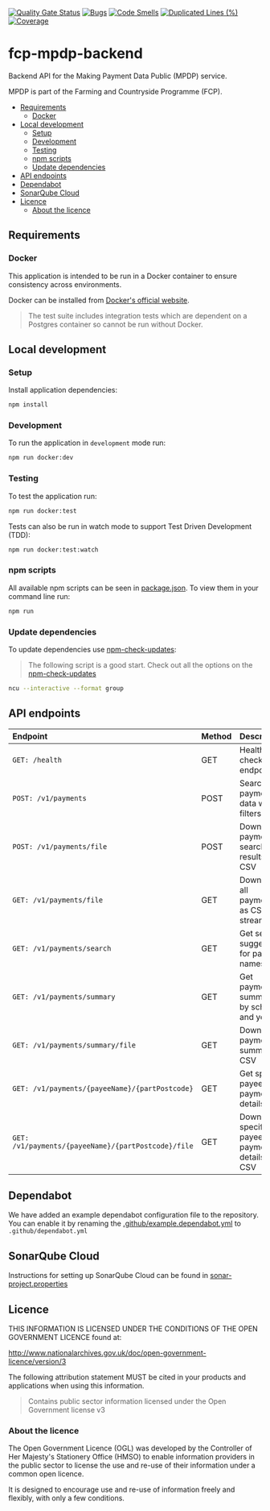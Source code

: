 [![Quality Gate Status](https://sonarcloud.io/api/project_badges/measure?project=DEFRA_fcp-mpdp-backend&metric=alert_status)](https://sonarcloud.io/summary/new_code?id=DEFRA_fcp-mpdp-backend)
[![Bugs](https://sonarcloud.io/api/project_badges/measure?project=DEFRA_fcp-mpdp-backend&metric=bugs)](https://sonarcloud.io/summary/new_code?id=DEFRA_fcp-mpdp-backend)
[![Code Smells](https://sonarcloud.io/api/project_badges/measure?project=DEFRA_fcp-mpdp-backend&metric=code_smells)](https://sonarcloud.io/summary/new_code?id=DEFRA_fcp-mpdp-backend)
[![Duplicated Lines (%)](https://sonarcloud.io/api/project_badges/measure?project=DEFRA_fcp-mpdp-backend&metric=duplicated_lines_density)](https://sonarcloud.io/summary/new_code?id=DEFRA_fcp-mpdp-backend)
[![Coverage](https://sonarcloud.io/api/project_badges/measure?project=DEFRA_fcp-mpdp-backend&metric=coverage)](https://sonarcloud.io/summary/new_code?id=DEFRA_fcp-mpdp-backend)

# fcp-mpdp-backend

Backend API for the Making Payment Data Public (MPDP) service.

MPDP is part of the Farming and Countryside Programme (FCP).

- [Requirements](#requirements)
  - [Docker](#docker)
- [Local development](#local-development)
  - [Setup](#setup)
  - [Development](#development)
  - [Testing](#testing)
  - [npm scripts](#npm-scripts)
  - [Update dependencies](#update-dependencies)
- [API endpoints](#api-endpoints)
- [Dependabot](#dependabot)
- [SonarQube Cloud](#sonarqube-cloud)
- [Licence](#licence)
  - [About the licence](#about-the-licence)

## Requirements

### Docker

This application is intended to be run in a Docker container to ensure consistency across environments.

Docker can be installed from [Docker's official website](https://docs.docker.com/get-docker/).

> The test suite includes integration tests which are dependent on a Postgres container so cannot be run without Docker.

## Local development

### Setup

Install application dependencies:

```bash
npm install
```

### Development

To run the application in `development` mode run:

```bash
npm run docker:dev
```

### Testing

To test the application run:

```bash
npm run docker:test
```

Tests can also be run in watch mode to support Test Driven Development (TDD):

```bash
npm run docker:test:watch
```

### npm scripts

All available npm scripts can be seen in [package.json](./package.json).
To view them in your command line run:

```bash
npm run
```

### Update dependencies

To update dependencies use [npm-check-updates](https://github.com/raineorshine/npm-check-updates):

> The following script is a good start. Check out all the options on
> the [npm-check-updates](https://github.com/raineorshine/npm-check-updates)

```bash
ncu --interactive --format group
```

## API endpoints

| Endpoint                                               | Method | Description                                      |
| :----------------------------------------------------- | :----- | :----------------------------------------------- |
| `GET: /health`                                         | GET    | Health check endpoint                            |
| `POST: /v1/payments`                                   | POST   | Search for payment data with filters             |
| `POST: /v1/payments/file`                              | POST   | Download payment search results as CSV          |
| `GET: /v1/payments/file`                               | GET    | Download all payments as CSV stream              |
| `GET: /v1/payments/search`                             | GET    | Get search suggestions for payee names          |
| `GET: /v1/payments/summary`                            | GET    | Get payment summary by scheme and year          |
| `GET: /v1/payments/summary/file`                       | GET    | Download payment summary as CSV                  |
| `GET: /v1/payments/{payeeName}/{partPostcode}`         | GET    | Get specific payee payment details              |
| `GET: /v1/payments/{payeeName}/{partPostcode}/file`    | GET    | Download specific payee payment details as CSV  |

## Dependabot

We have added an example dependabot configuration file to the repository. You can enable it by renaming
the [.github/example.dependabot.yml](.github/example.dependabot.yml) to `.github/dependabot.yml`

## SonarQube Cloud

Instructions for setting up SonarQube Cloud can be found in [sonar-project.properties](./sonar-project.properties)

## Licence

THIS INFORMATION IS LICENSED UNDER THE CONDITIONS OF THE OPEN GOVERNMENT LICENCE found at:

<http://www.nationalarchives.gov.uk/doc/open-government-licence/version/3>

The following attribution statement MUST be cited in your products and applications when using this information.

> Contains public sector information licensed under the Open Government license v3

### About the licence

The Open Government Licence (OGL) was developed by the Controller of Her Majesty's Stationery Office (HMSO) to enable
information providers in the public sector to license the use and re-use of their information under a common open
licence.

It is designed to encourage use and re-use of information freely and flexibly, with only a few conditions.
